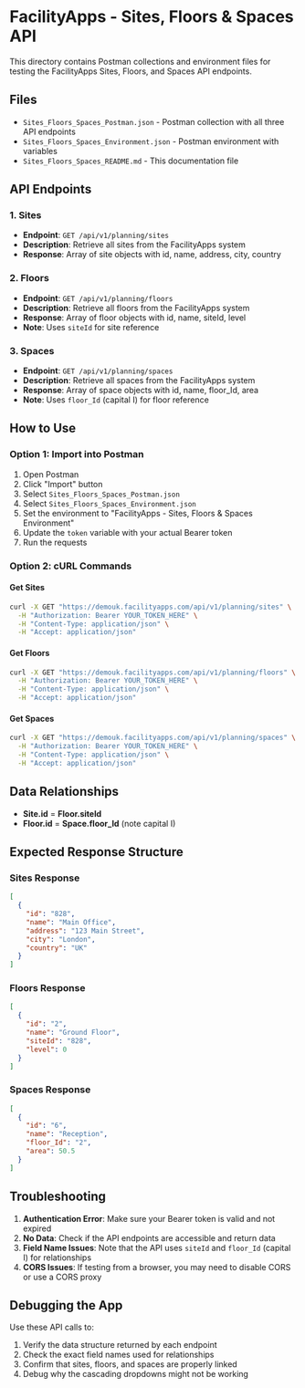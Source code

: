 # FacilityApps - Sites, Floors & Spaces API

This directory contains Postman collections and environment files for testing the FacilityApps Sites, Floors, and Spaces API endpoints.

## Files

- `Sites_Floors_Spaces_Postman.json` - Postman collection with all three API endpoints
- `Sites_Floors_Spaces_Environment.json` - Postman environment with variables
- `Sites_Floors_Spaces_README.md` - This documentation file

## API Endpoints

### 1. Sites
- **Endpoint**: `GET /api/v1/planning/sites`
- **Description**: Retrieve all sites from the FacilityApps system
- **Response**: Array of site objects with id, name, address, city, country

### 2. Floors
- **Endpoint**: `GET /api/v1/planning/floors`
- **Description**: Retrieve all floors from the FacilityApps system
- **Response**: Array of floor objects with id, name, siteId, level
- **Note**: Uses `siteId` for site reference

### 3. Spaces
- **Endpoint**: `GET /api/v1/planning/spaces`
- **Description**: Retrieve all spaces from the FacilityApps system
- **Response**: Array of space objects with id, name, floor_Id, area
- **Note**: Uses `floor_Id` (capital I) for floor reference

## How to Use

### Option 1: Import into Postman

1. Open Postman
2. Click "Import" button
3. Select `Sites_Floors_Spaces_Postman.json`
4. Select `Sites_Floors_Spaces_Environment.json`
5. Set the environment to "FacilityApps - Sites, Floors & Spaces Environment"
6. Update the `token` variable with your actual Bearer token
7. Run the requests

### Option 2: cURL Commands

#### Get Sites
```bash
curl -X GET "https://demouk.facilityapps.com/api/v1/planning/sites" \
  -H "Authorization: Bearer YOUR_TOKEN_HERE" \
  -H "Content-Type: application/json" \
  -H "Accept: application/json"
```

#### Get Floors
```bash
curl -X GET "https://demouk.facilityapps.com/api/v1/planning/floors" \
  -H "Authorization: Bearer YOUR_TOKEN_HERE" \
  -H "Content-Type: application/json" \
  -H "Accept: application/json"
```

#### Get Spaces
```bash
curl -X GET "https://demouk.facilityapps.com/api/v1/planning/spaces" \
  -H "Authorization: Bearer YOUR_TOKEN_HERE" \
  -H "Content-Type: application/json" \
  -H "Accept: application/json"
```

## Data Relationships

- **Site.id** = **Floor.siteId**
- **Floor.id** = **Space.floor_Id** (note capital I)

## Expected Response Structure

### Sites Response
```json
[
  {
    "id": "828",
    "name": "Main Office",
    "address": "123 Main Street",
    "city": "London",
    "country": "UK"
  }
]
```

### Floors Response
```json
[
  {
    "id": "2",
    "name": "Ground Floor",
    "siteId": "828",
    "level": 0
  }
]
```

### Spaces Response
```json
[
  {
    "id": "6",
    "name": "Reception",
    "floor_Id": "2",
    "area": 50.5
  }
]
```

## Troubleshooting

1. **Authentication Error**: Make sure your Bearer token is valid and not expired
2. **No Data**: Check if the API endpoints are accessible and return data
3. **Field Name Issues**: Note that the API uses `siteId` and `floor_Id` (capital I) for relationships
4. **CORS Issues**: If testing from a browser, you may need to disable CORS or use a CORS proxy

## Debugging the App

Use these API calls to:
1. Verify the data structure returned by each endpoint
2. Check the exact field names used for relationships
3. Confirm that sites, floors, and spaces are properly linked
4. Debug why the cascading dropdowns might not be working
